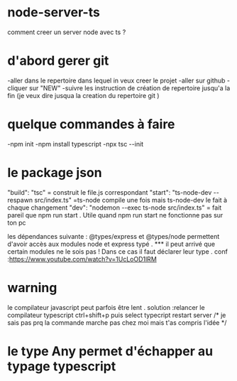 # node-server-ts

comment creer un server node avec ts ?

# d'abord gerer git 
-aller dans le repertoire dans lequel in veux creer le projet 
-aller sur github 
-cliquer sur "NEW"
-suivre les instruction de création de repertoire jusqu'a la fin (je veux dire jusqua la creation du repertoire git )

# quelque commandes à faire 
-npm init
-npm install typescript
-npx tsc --init


# le package json
"build": "tsc" 
    = construit le file.js correspondant
"start": "ts-node-dev --respawn src/index.ts"
    =ts-node compile une fois mais ts-node-dev le fait à chaque changement 
"dev": "nodemon --exec ts-node src/index.ts"
    = fait pareil que npm run start . Utile quand npm run start ne fonctionne pas sur ton pc


les dépendances suivante : @types/express et @types/node  permettent d'avoir accès aux modules node et express typé .
*** il peut arrivé que certain modules ne le sois pas ! Dans ce cas il faut déclarer leur type . conf :https://www.youtube.com/watch?v=1UcLoOD1lRM


# warning

le compilateur javascript peut parfois être lent . solution :relancer le compilateur typescript
 ctrl+shift+p puis select typecript restart server /* je sais pas prq la commande marche pas chez moi mais t'as compris l'idée */

 # le type Any permet d'échapper au typage typescript